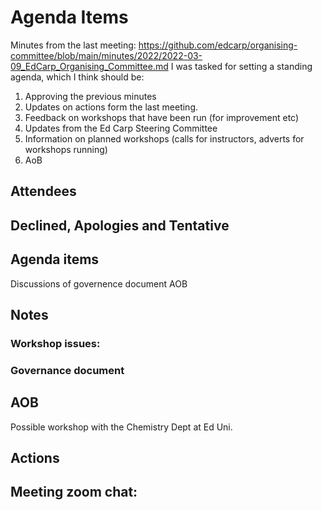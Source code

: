 # Agenda Items

Minutes from the last meeting: https://github.com/edcarp/organising-committee/blob/main/minutes/2022/2022-03-09_EdCarp_Organising_Committee.md
I was tasked for setting a standing agenda, which I think should be:
1)	Approving the previous minutes
2)	Updates on actions form the last meeting.
3)	Feedback on workshops that have been run (for improvement etc)
4)	Updates from the Ed Carp Steering Committee 
5)	Information on planned workshops (calls for instructors, adverts for workshops running)
6)	AoB


## Attendees



## Declined, Apologies and Tentative 



## Agenda items

Discussions of governence document
AOB


## Notes 


### Workshop issues: 


### Governance document



## AOB
Possible workshop with the Chemistry Dept at Ed Uni.

## Actions


## Meeting zoom chat:

```
